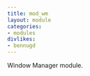 ```yaml
---
title: mod_wm
layout: module
categories:
- modules
divlikes:
- bennugd
---
```


Window Manager module.
